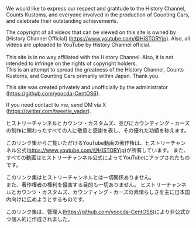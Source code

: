 We would like to express our respect and gratitude to the History Channel, Counts Kustoms, and everyone involved in the production of Counting Cars, and celebrate their outstanding achievements.

The copyright of all videos that can be viewed on this site is owned by [History Channel Official] (https://www.youtube.com/@HISTORYjp). 
Also, all videos are uploaded to YouTube by History Channel official.<br><br>This site is in no way affiliated with the History Channel.
Also, it is not intended to infringe on the rights of copyright holders.<br>This is an attempt to spread the greatness of the History Channel, Counts Kustoms, and Counting Cars primarily within Japan. Thank you.

This site was created privately and unofficially by the administrator (https://github.com/yoocda-CentOS6).

If you need contact to me, send DM via X (https://twitter.com/tweetie_vader).

ヒストリーチャンネルとカウンツ・カスタムズ、並びにカウンティング・カーズの制作に関わったすべての人に敬意と感謝を表し、その優れた功績を称えます。

このリンク集からご覧いただけるYouTube動画の著作権は、ヒストリーチャンネル公式(https://www.youtube.com/@HISTORYjp)が所有しています。
また、すべての動画はヒストリーチャンネル公式によってYouTubeにアップされたものです。

このリンク集はヒストリーチャンネルとは一切関係ありません。<br>また、著作権者の権利を侵害する目的も一切ありません。
ヒストリーチャンネルとカウンツ・カスタムズ、カウンティング・カーズの素晴らしさを主に日本国内向けに広めようとするものです。

このリンク集は、管理人(https://github.com/yoocda-CentOS6)により非公式かつ個人的に作成されました。
